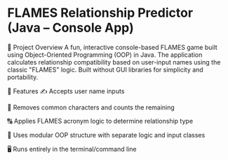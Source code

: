 # FLAMES Relationship Predictor (Java – Console App)
📌 Project Overview
A fun, interactive console-based FLAMES game built using Object-Oriented Programming (OOP) in Java. The application calculates relationship compatibility based on user-input names using the classic "FLAMES" logic. Built without GUI libraries for simplicity and portability.

🎯 Features
✍️ Accepts user name inputs

🔁 Removes common characters and counts the remaining

🔠 Applies FLAMES acronym logic to determine relationship type

🧠 Uses modular OOP structure with separate logic and input classes

🖥️ Runs entirely in the terminal/command line
